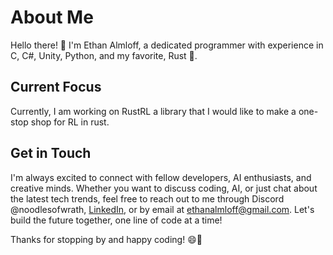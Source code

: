 # About Me

Hello there! 👋 I'm Ethan Almloff, a dedicated programmer with experience in C, C#, Unity, Python, and my favorite, Rust 🦀.

## Current Focus

Currently, I am working on RustRL a library that I would like to make a one-stop shop for RL in rust.

## Get in Touch

I'm always excited to connect with fellow developers, AI enthusiasts, and creative minds. Whether you want to discuss coding, AI, or just chat about the latest tech trends, feel free to reach out to me through Discord @noodlesofwrath, [LinkedIn](https://www.linkedin.com/in/ethan-almloff-12312b280/), or by email at ethanalmloff@gmail.com. Let's build the future together, one line of code at a time!

Thanks for stopping by and happy coding! 😄🚀
